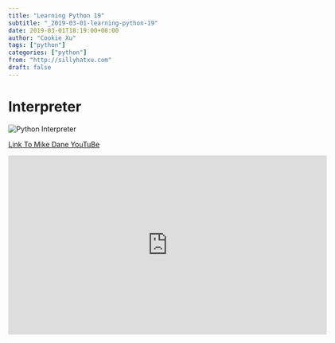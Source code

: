 ```yaml
---
title: "Learning Python 19"
subtitle: "_2019-03-01-learning-python-19"
date: 2019-03-01T18:19:00+08:00
author: "Cookie Xu"
tags: ["python"]
categories: ["python"]
from: "http://sillyhatxu.com"
draft: false
---
```


# Interpreter

![Python Interpreter](https://lh3.googleusercontent.com/g44D4SCLy6Ne2hZB8UiutPU_5P04lid0IWF2n-f9NhWqSzUvygBtwssO9RzXKVh_vY6SYn6JZg6TREjM3SWrJ3gRk5WPLrPmateNYN_NmbbixK6OdaICitEEIKdwOD-k7-mE4BS_ZERMZ1oqBzmkFQ_t_lxsbLRetEZWFQlfsZLJrQWRWDMkh0ezNxhA9GAHU3Hhg3EfnPR0X7dCpdoHVDZT1x6BL1Dg5YycS4kTfiXkIT3kPVtePqMeIDtywDwVyqnwrD3381_UTX1C5IL2VlUKWR7i9njea5PIRyInOqkmZgbC0Hrbg4ArDDkiadpTlVGKRXtSF9FhL-yABA-0paRIEykW2BW5-wMpw1xkCGrUXjMqsDTZ-2802EpQRGje2Ocl5ETRJJt184gevzu_d9-CGdOqUwXvfHTzbAcheM96DWdF4PjygMUTZmaWLrY4c02nNBq2uVZnGrGR8U2cudN-y0ho82gUV9uwTJ3rQH013ci8DSdCuibnamLdeQaVLbAdSbpyAPMbiOiFMU0Wzxr3JE8EcCvzVNc4phErVU0ngv3re7mkvEpXgaB0mWZPhM41FxnbkdPFbU-5IcfPUsDN01LGRpxljdtYCukUF0joaEymUiQQ8wd4INwuR-EtbR_gFvrIhdH40LwBSmaVi_iKl2zOoAQ4A9U6haCNRnSYeL8_4WnO-OnWVWYiRvpJGn0vEEOSAlVvcT-BSznS_9K5=w576-h341-no)

[Link To Mike Dane YouTuBe](https://www.youtube.com/watch?v=qaEi-ZJXkmg&list=PLLAZ4kZ9dFpMMs5lskzBApYXn0bl7emsW&index=35)

<iframe id="ytplayer" type="text/html" width="640" height="360"
  src="https://www.youtube.com/embed/qaEi-ZJXkmg?origin=https://www.youtube.com/watch?v=qaEi-ZJXkmg&list=PLLAZ4kZ9dFpMMs5lskzBApYXn0bl7emsW&index=35"
  frameborder="0"></iframe>